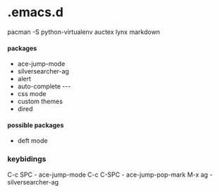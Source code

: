 .emacs.d
========


pacman -S python-virtualenv auctex lynx markdown


#### packages ####

* ace-jump-mode
* silversearcher-ag
* alert
* auto-complete  ---
* css mode
* custom themes
* dired

#### possible packages #####

* deft mode
### keybidings ###

C-c SPC           - ace-jump-mode
C-c C-SPC 	  - ace-jump-pop-mark
M-x ag		  - silversearcher-ag